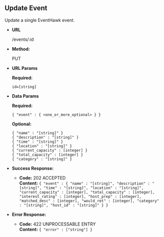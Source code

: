 **Update Event**
----
  Update a single EventHawk event.

* **URL**

  /events/:id

* **Method:**
  
  PUT
  
*  **URL Params**

   **Required:**
 
   `id=[string]`
 
* **Data Params**

   **Required:**
 
   `{ "event" : { <one_or_more_optional> } }`
   
   **Optional:**
   
   `{ "name" : "[string]" }`<br/>
   `{ "description" : "[string]" }`<br/>
   `{ "time" : "[string]" }`<br/>
   `{ "location" : "[string]" }`<br/>
   `{ "current_capacity" : [integer] }`<br/>
   `{ "total_capacity" : [integer] }` <br/>
   `{ "category" : "[string]" }`<br/>

* **Success Response:**

  * **Code:** 202 ACCEPTED <br />
    **Content:** `{ "event" : { "name" : "[string]", "description" : "[string]", "time" : "[string]", "location" : "[string]", "current_capacity" : [integer], "total_capacity" : [integer], "interest_rating" : [integer], "host_prep" : [integer], "matched_desc" : [integer], "would_ret" : [integer], "category" : "[string]", "host_id" : "[string]" } }`
 
* **Error Response:**

  * **Code:** 422 UNPROCESSABLE ENTRY <br />
    **Content:** `{ "error" : ["string"] }`
